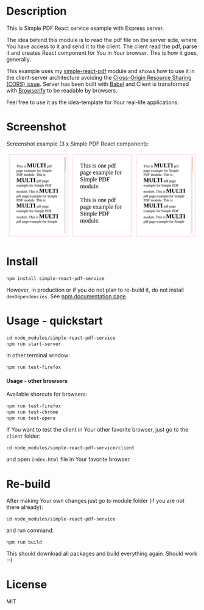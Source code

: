 # Description

This is Simple PDF React service example with Express server.

The idea behind this module is to read the pdf file on the server side, where You have access to it and send it to the client. The client read the pdf, parse it and creates React component for You in Your browser. This is how it goes, generally.

This example uses my [simple-react-pdf](https://www.npmjs.com/package/simple-react-pdf) module and shows
how to use it in the client-server architecture avoiding the [Cross-Origin Resource Sharing (CORS) issue](https://github.com/mozilla/pdf.js/wiki/Frequently-Asked-Questions#faq-xhr). Server has been built with [Babel](https://babeljs.io/) and Client is transformed with [Browserify](http://browserify.org/) to be readable by browsers.

Feel free to use it as the idea-template for Your real-life applications.

# Screenshot

Screenshot example (3 x Simple PDF React component):

![demo](https://raw.githubusercontent.com/javascriptiscoolpl/npm-simple-react-pdf-service/master/screenshot.png)

# Install

    npm install simple-react-pdf-service

However, in production or if you do not plan to re-build it, do not install <code>devDependencies</code>. See [npm documentation page](https://docs.npmjs.com/cli/install).

# Usage - quickstart

    cd node_modules/simple-react-pdf-service
    npm run start-server

in other terminal window:

    npm run test-firefox

#### Usage - other browsers

Available shorcuts for browsers:

    npm run test-firefox
    npm run test-chrome
    npm run test-opera

If You want to test the client in Your other favorite browser, just go to the <code>client</code> folder:

    cd node_modules/simple-react-pdf-service/client

and open <code>index.html</code> file in Your favorite browser.

# Re-build

After making Your own changes just go to module folder (if you are not there already):

    cd node_modules/simple-react-pdf-service

and run command:

    npm run build

This should download all packages and build everything again. Should work :-)

# License

MIT
